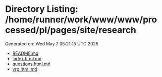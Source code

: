 # Directory Listing: /home/runner/work/www/www/processed/pl/pages/site/research
Generated on: Wed May  7 05:21:15 UTC 2025

- [README.md](README.md)
- [index.html.md](index.html.md)
- [questions.html.md](questions.html.md)
- [vrp.html.md](vrp.html.md)
